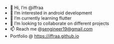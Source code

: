 - 👋 Hi, I’m @iffraa
- 👀 I’m interested in android development
- 🌱 I’m currently learning flutter
- 💞️ I’m looking to collaborate on different projects
- 📫 Reach me @sengineer19@gmail.com
- Portfolio @ https://iffraa.github.io

<!---
iffraa/iffraa is a ✨ special ✨ repository because its `README.md` (this file) appears on your GitHub profile.
You can click the Preview link to take a look at your changes.
--->
